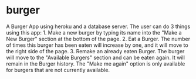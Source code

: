 # burger
A Burger App using heroku and a database server.
The user can do 3 things using this app:
    1. Make a new burger by typing its name into the "Make a New Burger" section at the bottom of the page.
    2. Eat a Burger.
        The number of times this burger has been eaten will increase by one, and it will move to the right side of the page.
    3. Remake an already eaten Burger.
        The burger will move to the "Available Burgers" section and can be eaten again. It will remain in the Burger history. 
        The "Make me again" option is only available for burgers that are not currently available.